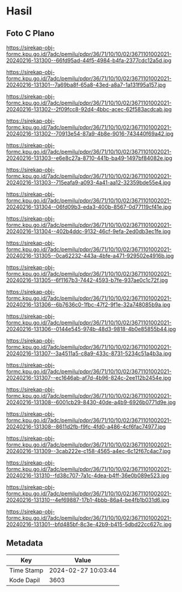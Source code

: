 # Hasil

## Foto C Plano

https://sirekap-obj-formc.kpu.go.id/7adc/pemilu/pdpr/36/71/10/10/02/3671101002021-20240216-131300--66fd95ad-44f5-4984-b4fa-2377cdc12a5d.jpg

https://sirekap-obj-formc.kpu.go.id/7adc/pemilu/pdpr/36/71/10/10/02/3671101002021-20240216-131301--7a69ba8f-65a8-43ed-a8a7-1a131f95a157.jpg

https://sirekap-obj-formc.kpu.go.id/7adc/pemilu/pdpr/36/71/10/10/02/3671101002021-20240216-131302--2f09fcc8-92d4-4bbc-acec-62f583acdcab.jpg

https://sirekap-obj-formc.kpu.go.id/7adc/pemilu/pdpr/36/71/10/10/02/3671101002021-20240216-131302--70913e54-87a9-4b8e-9016-743440f69a42.jpg

https://sirekap-obj-formc.kpu.go.id/7adc/pemilu/pdpr/36/71/10/10/02/3671101002021-20240216-131303--e6e8c27a-8710-441b-ba49-1497bf84082e.jpg

https://sirekap-obj-formc.kpu.go.id/7adc/pemilu/pdpr/36/71/10/10/02/3671101002021-20240216-131303--715eafa9-a093-4a41-aa12-32359bde55e4.jpg

https://sirekap-obj-formc.kpu.go.id/7adc/pemilu/pdpr/36/71/10/10/02/3671101002021-20240216-131304--06fd09b3-eda3-400b-8567-0d77119cf41e.jpg

https://sirekap-obj-formc.kpu.go.id/7adc/pemilu/pdpr/36/71/10/10/02/3671101002021-20240216-131304--402b4ddc-9132-46cf-9efa-2ed0db3ec1fe.jpg

https://sirekap-obj-formc.kpu.go.id/7adc/pemilu/pdpr/36/71/10/10/02/3671101002021-20240216-131305--0ca62232-443a-4bfe-a471-929502e4916b.jpg

https://sirekap-obj-formc.kpu.go.id/7adc/pemilu/pdpr/36/71/10/10/02/3671101002021-20240216-131305--6f1167b3-7442-4593-b7fe-937ae0c1c72f.jpg

https://sirekap-obj-formc.kpu.go.id/7adc/pemilu/pdpr/36/71/10/10/02/3671101002021-20240216-131306--6b7636c0-1fbc-47f2-9f1e-32a748085b9a.jpg

https://sirekap-obj-formc.kpu.go.id/7adc/pemilu/pdpr/36/71/10/10/02/3671101002021-20240216-131306--0144e545-974b-48d3-9818-4b0e85855b44.jpg

https://sirekap-obj-formc.kpu.go.id/7adc/pemilu/pdpr/36/71/10/10/02/3671101002021-20240216-131307--3a4511a5-c8a9-433c-8731-5234c51a4b3a.jpg

https://sirekap-obj-formc.kpu.go.id/7adc/pemilu/pdpr/36/71/10/10/02/3671101002021-20240216-131307--ec1646ab-af7d-4b96-824c-2ee112b2454e.jpg

https://sirekap-obj-formc.kpu.go.id/7adc/pemilu/pdpr/36/71/10/10/02/3671101002021-20240216-131308--6001cb29-8430-40de-a4b9-6926b0771d9e.jpg

https://sirekap-obj-formc.kpu.go.id/7adc/pemilu/pdpr/36/71/10/10/02/3671101002021-20240216-131308--8611d2fb-f9fc-4fd0-a486-4cf6fac74977.jpg

https://sirekap-obj-formc.kpu.go.id/7adc/pemilu/pdpr/36/71/10/10/02/3671101002021-20240216-131309--3cab222e-c158-4565-a4ec-6c12f67c4ac7.jpg

https://sirekap-obj-formc.kpu.go.id/7adc/pemilu/pdpr/36/71/10/10/02/3671101002021-20240216-131310--fd38c707-7a1c-4dea-b4ff-36e0b089e523.jpg

https://sirekap-obj-formc.kpu.go.id/7adc/pemilu/pdpr/36/71/10/10/02/3671101002021-20240216-131310--4ef69887-17b1-4bbb-86a4-be4fb1b031d6.jpg

https://sirekap-obj-formc.kpu.go.id/7adc/pemilu/pdpr/36/71/10/10/02/3671101002021-20240216-131301--bfd485bf-8c3e-42b9-b415-5dbd22cc627c.jpg


## Metadata

| Key        | Value               |
| ---------- | ------------------- |
| Time Stamp | 2024-02-27 10:03:44 |
| Kode Dapil | 3603                |




